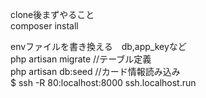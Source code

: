 clone後まずやること<br>
composer install

envファイルを書き換える　db,app_keyなど<br>
php artisan migrate //テーブル定義<br>
php artisan db:seed //カード情報読み込み<br>
$ ssh -R 80:localhost:8000 ssh.localhost.run
